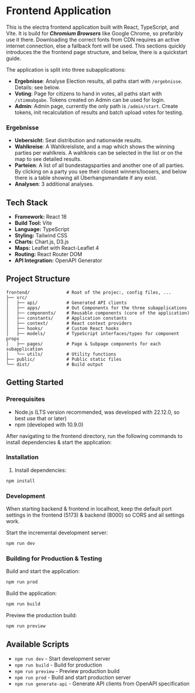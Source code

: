 # Frontend Application

This is the electra frontend application built with React, TypeScript, and Vite.
It is build for ***Chromium Browsers*** like Google Chrome, so prefaribly use it there. Downloading the correct fonts from CDN requires an active internet connection, else a fallback font will be used.
This sections quickly introduces the the frontend page structure, and below, there is a quickstart guide.

The application is split into three subapplications:
- **Ergebnisse**: Analyse Election results, all paths start with `/ergebnisse`. Details: see below.
- **Voting**: Page for citizens to hand in votes, all paths start with `/stimmabgabe`. Tokens created on Admin can be used for login.
- **Admin**: Admin page, currently the only path is `/admin/start`. Create tokens, init recalculation of results and batch upload votes for testing.

### Ergebnisse
- **Uebersicht**: Seat distribution and nationwide results.
- **Wahlkreise**: A Wahlkreisliste, and a map which shows the winning parties per wahlkreis. A wahlkreis can be selected in the list or on the map to see detailed results.
- **Parteien**: A list of all bundestagsparties and another one of all parties. By clicking on a party you see their closest winners/loosers, and below there is a table showing all Überhangsmandate if any exist.
- **Analysen**: 3 additional analyses.

## Tech Stack

- **Framework:** React 18
- **Build Tool:** Vite
- **Language:** TypeScript
- **Styling:** Tailwind CSS
- **Charts:** Chart.js, D3.js
- **Maps:** Leaflet with React-Leaflet 4
- **Routing:** React Router DOM
- **API Integration:** OpenAPI Generator

## Project Structure

```
frontend/              # Root of the projec:, config files, ...
├── src/
│   ├── api/           # Generated API clients
│   ├── apps/          # Out Components for the three subapplications
│   ├── components/    # Reusable components (core of the application)
│   ├── constants/     # Application constants 
│   ├── context/       # React context providers
│   ├── hooks/         # Custom React hooks
│   ├── models/        # TypeScript interfaces/types for component props
│   ├── pages/         # Page & Subpage components for each subapplication
│   └── utils/         # Utility functions
├── public/            # Public static files
└── dist/              # Build output
```

## Getting Started

### Prerequisites

- Node.js (LTS version recommended, was developed with 22.12.0, so best use that or later)
- npm (developed with 10.9.0)

After navigating to the frontend directory, run the following commands to install dependencies & start the application:

### Installation

1. Install dependencies:
```bash
npm install
```

### Development

When starting backend & frontend in localhost, keep the default port settings in the frontend (5173) & backend (8000) so CORS and all settings work.

Start the incremental development server:
```bash
npm run dev
```

### Building for Production & Testing

Build and start the application:
```bash
npm run prod
```

Build the application:
```bash
npm run build
```

Preview the production build:
```bash
npm run preview
```

## Available Scripts

- `npm run dev` - Start development server
- `npm run build` - Build for production
- `npm run preview` - Preview production build
- `npm run prod` - Build and start production server
- `npm run generate-api` - Generate API clients from OpenAPI specification